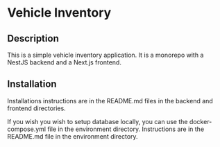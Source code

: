 # Vehicle Inventory


## Description

This is a simple vehicle inventory application. It is a monorepo with a NestJS backend and a Next.js frontend.


## Installation

Installations instructions are in the README.md files in the backend and frontend directories.

If you wish you wish to setup database locally, you can use the docker-compose.yml file in the environment directory. Instructions are in the README.md file in the environment directory.
